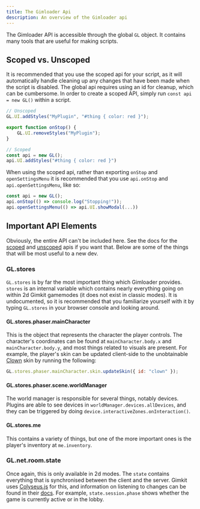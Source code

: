 ```yaml
---
title: The Gimloader Api
description: An overview of the Gimloader api
---
```


The Gimloader API is accessible through the global `GL` object. It contains many tools that are useful for making scripts.

## Scoped vs. Unscoped

It is recommended that you use the scoped api for your script, as it will automatically handle cleaning up any changes that have been made when the script is disabled. The global api requires using an id for cleanup, which can be cumbersome. In order to create a scoped API, simply run `const api = new GL()` within a script.

```js
// Unscoped
GL.UI.addStyles("MyPlugin", "#thing { color: red }");

export function onStop() {
    GL.UI.removeStyles("MyPlugin");
}

// Scoped
const api = new GL();
api.UI.addStyles("#thing { color: red }")
```

When using the scoped api, rather than exporting `onStop` and `openSettingsMenu` it is recommended that you use `api.onStop` and `api.openSettingsMenu`, like so:
```js
const api = new GL();
api.onStop(() => console.log("Stopping!"));
api.openSettingsMenu(() => api.UI.showModal(...))
```

## Important API Elements

Obviously, the entire API can't be included here. See the docs for the [scoped](/api/scopedapi) and [unscoped](/api/api) apis if you want that. Below are some of the things that will be most useful to a new dev.

### GL.stores

`GL.stores` is by far the most important thing which Gimloader provides. `stores` is an internal variable which contains nearly everything going on within 2d Gimkit gamemodes (it does not exist in classic modes). It is undocumented, so it is recommended that you familiarize yourself with it by typing `GL.stores` in your browser console and looking around.

#### GL.stores.phaser.mainCharacter

This is the object that represents the character the player controls. The character's coordinates can be found at `mainCharacter.body.x` and `mainCharacter.body.y`, and most things related to visuals are present. For example, the player's skin can be updated client-side to the unobtainable [Clown](https://gimkit.wiki/wiki/Clown) skin by running the following:

```js
GL.stores.phaser.mainCharacter.skin.updateSkin({ id: "clown" });
```

#### GL.stores.phaser.scene.worldManager

The world manager is responsible for several things, notably devices. Plugins are able to see devices in `worldManager.devices.allDevices`, and they can be triggered by doing `device.interactiveZones.onInteraction()`.

#### GL.stores.me

This contains a variety of things, but one of the more important ones is the player's inventory at `me.inventory`.

### GL.net.room.state

Once again, this is only available in 2d modes. The `state` contains everything that is synchronised between the client and the server. Gimkit uses [Colyseus.js](https://colyseus.io) for this, and information on listening to changes can be found in their [docs](https://docs.colyseus.io/state/schema-callbacks/). For example, `state.session.phase` shows whether the game is currently active or in the lobby.